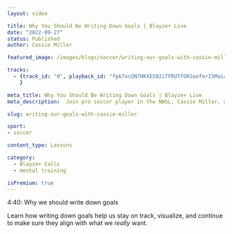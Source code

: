 ```yaml
---
layout: video

title: Why You Should Be Writing Down Goals | Blayze+ Live
date: "2022-09-27"
status: Published
author: Cassie Miller

featured_image: /images/blogs/soccer/writing-our-goals-with-cassie-miller.jpg

tracks:
  - {track_id: "0", playback_id: "fpk7xcON7HKXES02iTFRUTfGRSooferI5Maiad8JnbrU", lesson_name: "Why You Should Be Writing Down Goals", lesson_desc: "Learn why you should be writing down your goals and how Cassie Miller does that herself here!"
	}

meta_title: Why You Should Be Writing Down Goals | Blayze+ Live
meta_description:  Join pro soccer player in the NWSL, Cassie Miller, as she walks us through how to form proper goals and why we need to write them down.

slug: writing-our-goals-with-cassie-miller

sport:
- soccer

content_type: Lessons

category:
  - Blayze+ Calls
  - mental training

isPremium: true
---
```


4:40: Why we should write down goals

Learn how writing down goals help us stay on track, visualize, and continue to make sure they align with what we *really* want.

